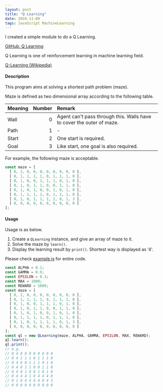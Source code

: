 ```yaml
---
layout: post
title: "Q Learning"
date: 2016-11-09
tags: JavaScript MachineLearning
---
```

I created a simple module to do a Q Learning.

[GitHub: Q Learning](https://github.com/saitoxu/ml-kitchen-sink/tree/master/02-q-learning)

Q Learning is one of reinforcement learning in machine learning field.

[Q-Learning (Wikipedia)](https://en.wikipedia.org/wiki/Q-learning)

#### **Description**
This program aims at solving a shortest path problem (maze).

Maze is defined as two dimensional array according to the following table.

|Meaning|Number|Remark|
|:--|--:|:--|
|Wall|0|Agent can't pass through this. Walls have to cover the outer of maze.|
|Path|1|-|
|Start|2|One start is required.|
|Goal|3|Like start, one goal is also required.|

For example, the following maze is acceptable.

```js
const maze = [
  [ 0, 2, 0, 0, 0, 0, 0, 0, 0, 0 ],
  [ 0, 1, 1, 1, 1, 0, 1, 1, 1, 0 ],
  [ 0, 1, 0, 0, 1, 1, 1, 0, 1, 0 ],
  [ 0, 1, 0, 1, 1, 0, 0, 1, 1, 0 ],
  [ 0, 1, 0, 1, 0, 0, 1, 0, 1, 0 ],
  [ 0, 1, 1, 1, 1, 0, 1, 1, 1, 0 ],
  [ 0, 1, 0, 1, 1, 1, 1, 0, 1, 3 ],
  [ 0, 0, 0, 0, 0, 0, 0, 0, 0, 0 ]
];
```

#### **Usage**
Usage is as below.

1. Create a `QLearning` instance, and give an array of maze to it.
2. Solve the maze by `learn()`.
3. Display the learning result by `print()`. Shortest way is displayed as '4'.

Please check [example.js](https://github.com/saitoxu/ml-kitchen-sink/blob/master/02-q-learning/example.js) for entire code.

```js
const ALPHA = 0.1;
const GAMMA = 0.9;
const EPSILON = 0.3;
const MAX = 1000;
const REWARD = 1000;
const maze = [
  [ 0, 2, 0, 0, 0, 0, 0, 0, 0, 0 ],
  [ 0, 1, 1, 1, 1, 0, 1, 1, 1, 0 ],
  [ 0, 1, 0, 0, 1, 1, 1, 0, 1, 0 ],
  [ 0, 1, 0, 1, 1, 0, 0, 1, 1, 0 ],
  [ 0, 1, 0, 1, 0, 0, 1, 0, 1, 0 ],
  [ 0, 1, 1, 1, 1, 0, 1, 1, 1, 0 ],
  [ 0, 1, 0, 1, 1, 1, 1, 0, 1, 3 ],
  [ 0, 0, 0, 0, 0, 0, 0, 0, 0, 0 ]
];
const ql = new QLearning(maze, ALPHA, GAMMA, EPSILON, MAX, REWARD);
ql.learn();
ql.print();
// e.g.
// 0 4 0 0 0 0 0 0 0 0
// 0 4 1 1 1 0 1 1 1 0
// 0 4 0 0 1 1 1 0 1 0
// 0 4 0 1 1 0 0 1 1 0
// 0 4 0 1 0 0 1 0 1 0
// 0 4 4 4 1 0 4 4 4 0
// 0 1 0 4 4 4 4 0 4 3
// 0 0 0 0 0 0 0 0 0 0
```
